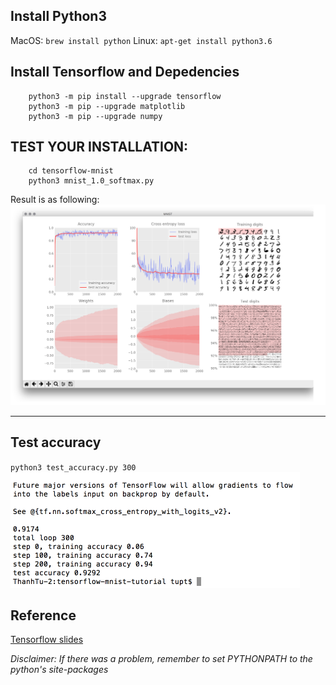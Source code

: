 ## Install Python3

MacOS:
`brew install python`
Linux:
`apt-get install python3.6`

## Install Tensorflow and Depedencies

```
    python3 -m pip install --upgrade tensorflow
    python3 -m pip --upgrade matplotlib
    python3 -m pip --upgrade numpy
```

## TEST YOUR INSTALLATION:

```
    cd tensorflow-mnist
    python3 mnist_1.0_softmax.py
```

Result is as following:  
![Mnist visuality](mnist.png)

---

## Test accuracy

`python3 test_accuracy.py 300`
![Mnist test](mnist_test.png)

## Reference

[Tensorflow slides](https://goo.gl/Gdas41)

_Disclaimer: If there was a problem, remember to set PYTHONPATH to the python's site-packages_
